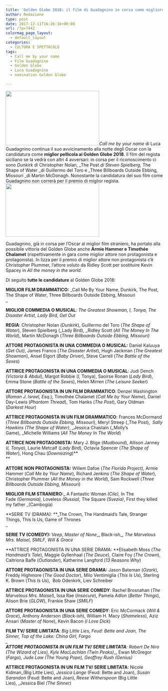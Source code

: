 ```yaml
---
title: 'Golden Globe 2018: il film di Guadagnino in corsa come migliore pellicola'
author: Redazione
type: post
date: 2017-12-11T16:26:16+00:00
url: /?p=7442
colormag_page_layout:
  - default_layout
categories:
  - CULTURA E SPETTACOLO
tags:
  - Call me by your name
  - Film Guadagnino
  - Golden Globe
  - Luca Guadagnino
  - nomination Golden Globe

---
```

_<img decoding="async" loading="lazy" class="alignnone size-medium wp-image-7444 alignleft" src="https://progressonline.it/wp-content/uploads/2017/12/golden-globe-nomination-2017-300x174.jpg" alt="" width="300" height="174" />Call me by your name_ di Luca Guadagnino continua il suo avvicinamento alla notte degli Oscar con la candidatura come **miglior pellicola ai Golden Globe 2018**. Il film del regista siciliano se la vedrà con altri 4 avversari: in corsa per il riconoscimento ci sono _Dunkirk_ di Christopher Nolan, _The Post _di Steven Spielberg,_ The Shape of Water _di Guillermo del Toro e _Three Billboards Outside Ebbing, Missouri _di Martin McDonagh. Nonostante la candidatura del suo film come Guadagnino non correrà per il premio di miglior regista.<img decoding="async" loading="lazy" class="alignnone size-medium wp-image-7445 alignright" src="https://progressonline.it/wp-content/uploads/2017/12/Call_Me_By_Your_Name_Berlinale_8560-300x170.jpg" alt="" width="300" height="170" />

Guadagnino, già in corsa per l&#8217;Oscar al miglior film straniero, ha portato alla possibile vittoria del Golden Globe anche **Armie Hammer e Timothée Chalamet** (rispettivamente in gara come miglior attore non protagonista e protagonista). In lizza per il premio di miglior attore non protagonista c&#8217;è Christopher Plummer, l&#8217;attore voluto da Ridley Scott per sostituire Kevin Spacey in _All the money in the world._

Di seguito **tutte le candidature** al Golden Globe 2018:

**MIGLIOR FILM DRAMMATICO:** _Call Me By Your Name, Dunkirk, The Post, The Shape of Water, Three Billboards Outside Ebbing, Missouri  
_ 

**MIGLIOR COMMEDIA O MUSICAL**: _The Greatest Showman, I, Tonya, The Disaster Artist, Lady Bird, Get Out_

**REGIA**: Christopher Nolan (_Dunkirk_), Guillermo del Toro (_The Shape of Water_), Steven Spielberg (_Lady Bird), _Ridley Scott (_All The Money In The World_), <span class="st">Martin McDonagh</span> (_Three Billboards Outside Ebbing, Missouri)_

**ATTORE PROTAGONISTA IN UNA COMMEDIA O MUSICAL:** Daniel Kaluuya (_Get Out)_, James Franco (_The Disaster Artist_), Hugh Jackman (_The Greatest Showman_), Ansel Elgort (_Baby Driver_), Steve Carrell (_The Battle of the Sexes_)

**ATTRICE PROTAGONISTA IN UNA COMMEDIA O MUSICAL**: Judi Dench (_Victoria & Abdul_), Margot Robbie (_I,_ Tonya), Saoirse Ronan (_Lady Bird_), Emma Stone (_Battle of the Sexes_), Helen Mirren (_The Leisure Seeker_)

**ATTORE PROTAGONISTA IN UN FILM DRAMMATICO**: Denzel Washington (_Roman J. Israel, Esq._), Timothée Chalamet (_Call Me by Your Name_), Daniel Day-Lewis (_Phantom Thread_), Tom Hanks (_The Post_), Gary Oldman (_Darkest Hour_)

**ATTRICE PROTAGONISTA IN UN FILM DRAMMATICO**: Frances McDormand (_Three Billboards Outside Ebbing, Missouri_), Meryl Streep (_The Post),  _Sally Hawkins (_The Shape of Water_)_, _Jessica Chastain (_Molly’s Game), _Michelle Williams (_All The Money In The World_)

**ATTRICE NON PROTAGONISTA:** Mary J. Blige (_Mudbound_), Allison Janney (_I, Tonya_), Laurie Metcalf (_Lady Bird_), Octavia Spencer (_The Shape of Water_), Hong Chau (_Downsizing_)**  
** 

**ATTORE NON PROTAGONISTA:** Willem Dafoe (_The Florida Project),_ Armie Hammer (_Call Me by Your Name_), Richard Jenkins (_The Shape of Water_), Christopher Plummer (_All the Money in the World_), Sam Rockwell (_Three Billboards Outside Ebbing, Missouri_)

**MIGLIOR FILM STRANIERO:**_ A Fantastic Woman _(Cile),_ In The Fade _(Germania),_ Loveless _(Russia),_ The Square _(Svezia)_, First they killed my father _(Cambogia)

**SERIE TV (DRAMA): **_The Crown, The Handmaid’s Tale, Stranger Things, This Is Us, Game of Thrones  
_ 

**SERIE TV (COMEDY):** _Veep_, _Master of None_,_ Black-ish_, _The Marvelous Mrs. Maisel_, _SMILF_, _Will & Grace_

**ATTRICE PROTAGONISTA IN UNA SERIE DRAMA: **Elisabeth Moss (_The Handmaid’s Tale_), Maggie Gyllenhaal (_The Deuce_), Claire Foy (_The Crown_), Caitriona Balfe (_Outlander_), Katherine Langford (_13 Reasons Why_)

**ATTORE PROTAGONISTA IN UNA SERIE DRAMA:** Jason Bateman (_Ozark_), Freddy Highmore (_The Good Doctor_), Milo Ventimiglia (_This Is Us_), Sterling K. Brown (_This Is Us_),  Bob Odenkirk, Liev Schreiber

**ATTRICE PROTAGONISTA IN UNA SERIE COMEDY**: Rachel Brosnahan (_The Marvelous Mrs. Maisel_), Issa Rae (_Insecure_), Pamela Adlon (_Better Things_), Alison Brie (_GLOW_), Frankie Shaw (_SMILF_)

**ATTORE PROTAGONISTA IN UNA SERIE COMEDY**: Eric McCormack (_Will & Grace_), Anthony Anderson (_Black-ish_), William H. Macy (_Shameless_), Aziz Ansari (_Master of None_), Kevin Bacon (_I Love Dick_)

**FILM TV/ SERIE LIMITATA**: _Big Little Lies, __Feud: Bette and Joan_, _The Sinner_, _Top of the Lake: China Girl_, _Fargo  
_  
**ATTORE PROTAGONISTA IN UN** **FILM TV/ SERIE LIMITATA**: Robert De Niro (_The Wizard of Lies),_ Kyle MacLachlan_ (Twin Peaks_)_,_ Ewan McGregor (_Fargo_)_, _Jude Law_ (The Young Pope), _Geoffrey Rush_ (Genius)_

**ATTRICE PROTAGONISTA IN UN** **FILM TV/ SERIE LIMITATA**: Nicole Kidman_(Big Little Lies), _Jessica Lange_ (Feud: Bette and Joan), _Susan Sarandon_ (Feud: Bette and Joan), _Reese Witherspoon_ (Big Little Lies), _Jessica Biel _(The Sinner)_

&nbsp;

&nbsp;

&nbsp;

&nbsp;

&nbsp;